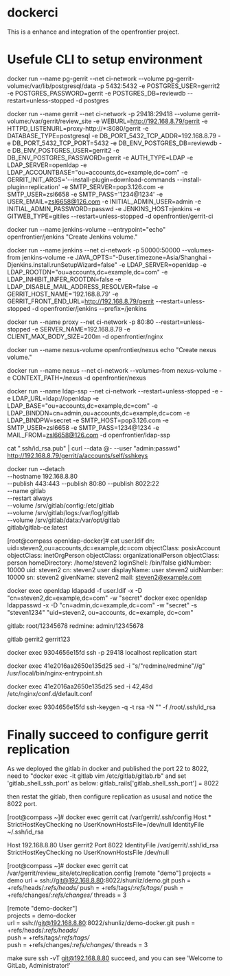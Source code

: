# dockerci
This is a enhance and integration of the openfrontier project.

# Usefule CLI to setup environment

docker run --name pg-gerrit --net ci-network --volume pg-gerrit-volume:/var/lib/postgresql/data -p 5432:5432 -e POSTGRES_USER=gerrit2 -e POSTGRES_PASSWORD=gerrit -e POSTGRES_DB=reviewdb --restart=unless-stopped -d postgres

docker run --name gerrit --net ci-network -p 29418:29418 --volume gerrit-volume:/var/gerrit/review_site -e WEBURL=http://192.168.8.79/gerrit -e HTTPD_LISTENURL=proxy-http://*:8080/gerrit -e DATABASE_TYPE=postgresql -e DB_PORT_5432_TCP_ADDR=192.168.8.79 -e DB_PORT_5432_TCP_PORT=5432 -e DB_ENV_POSTGRES_DB=reviewdb -e DB_ENV_POSTGRES_USER=gerrit2 -e DB_ENV_POSTGRES_PASSWORD=gerrit -e AUTH_TYPE=LDAP -e LDAP_SERVER=openldap -e LDAP_ACCOUNTBASE="ou=accounts,dc=example,dc=com" -e GERRIT_INIT_ARGS='--install-plugin=download-commands --install-plugin=replication' -e SMTP_SERVER=pop3.126.com -e SMTP_USER=zsl6658 -e SMTP_PASS='1234@1234' -e USER_EMAIL=zsl6658@126.com -e INITIAL_ADMIN_USER=admin -e INITIAL_ADMIN_PASSWORD=passwd -e JENKINS_HOST=jenkins -e GITWEB_TYPE=gitiles --restart=unless-stopped -d openfrontier/gerrit-ci

docker run --name jenkins-volume --entrypoint="echo" openfrontier/jenkins "Create Jenkins volume."



docker run --name jenkins --net ci-network -p 50000:50000 --volumes-from jenkins-volume -e JAVA_OPTS="-Duser.timezone=Asia/Shanghai -Djenkins.install.runSetupWizard=false" -e LDAP_SERVER=openldap -e LDAP_ROOTDN="ou=accounts,dc=example,dc=com" -e LDAP_INHIBIT_INFER_ROOTDN=false -e LDAP_DISABLE_MAIL_ADDRESS_RESOLVER=false -e GERRIT_HOST_NAME='192.168.8.79' -e GERRIT_FRONT_END_URL=http://192.168.8.79/gerrit --restart=unless-stopped -d openfrontier/jenkins --prefix=/jenkins


docker run --name proxy --net ci-network -p 80:80 --restart=unless-stopped -e SERVER_NAME=192.168.8.79 -e CLIENT_MAX_BODY_SIZE=200m -d openfrontier/nginx


docker run --name nexus-volume openfrontier/nexus echo "Create nexus volume."

docker run --name nexus --net ci-network --volumes-from nexus-volume -e CONTEXT_PATH=/nexus -d openfrontier/nexus

docker run --name ldap-ssp --net ci-network --restart=unless-stopped -e -e LDAP_URL=ldap://openldap -e LDAP_BASE="ou=accounts,dc=example,dc=com" -e LDAP_BINDDN=cn=admin,ou=accounts,dc=example,dc=com -e LDAP_BINDPW=secret -e SMTP_HOST=pop3.126.com -e SMTP_USER=zsl6658 -e SMTP_PASS=1234@1234 -e MAIL_FROM=zsl6658@126.com -d openfrontier/ldap-ssp


cat ".ssh/id_rsa.pub" | curl --data @- --user "admin:passwd"  http://192.168.8.79/gerrit/a/accounts/self/sshkeys


docker run --detach \
    --hostname 192.168.8.80 \
    --publish 443:443 --publish 80:80 --publish 8022:22 \
    --name gitlab \
    --restart always \
    --volume /srv/gitlab/config:/etc/gitlab \
    --volume /srv/gitlab/logs:/var/log/gitlab \
    --volume /srv/gitlab/data:/var/opt/gitlab \
    gitlab/gitlab-ce:latest

[root@compass openldap-docker]# cat user.ldif 
dn: uid=steven2,ou=accounts,dc=example,dc=com
objectClass: posixAccount
objectClass: inetOrgPerson
objectClass: organizationalPerson
objectClass: person
homeDirectory: /home/steven2
loginShell: /bin/false
gidNumber: 10000
uid: steven2
cn: steven2 user
displayName: user steven2
uidNumber: 10000
sn: steven2
givenName: steven2
mail: steven2@example.com


docker exec openldap ldapadd -f user.ldif -x -D "cn=steven2,dc=example,dc=com" -w "secret"
docker exec openldap ldappasswd -x -D "cn=admin,dc=example,dc=com" -w "secret" -s "steven1234" "uid=steven2, ou=accounts, dc=example, dc=com"


gitlab: root/12345678
redmine: admin/12345678


gitlab gerrit2 gerrit123

docker exec 9304656e15fd ssh -p 29418 localhost replication start

docker exec 41e2016aa2650e135d25 sed -i "s/\"redmine\/redmine\"//g" /usr/local/bin/nginx-entrypoint.sh

docker exec 41e2016aa2650e135d25 sed -i 42,48d /etc/nginx/conf.d/default.conf

docker exec 9304656e15fd ssh-keygen -q -t rsa -N "" -f /root/.ssh/id_rsa


# Finally succeed to configure gerrit replication

As we deployed the gitlab in docker and published the port 22 to 8022,
need to "docker exec -it gitlab vim /etc/gitlab/gitlab.rb"
and set 'gitlab_shell_ssh_port' as below:
gitlab_rails['gitlab_shell_ssh_port'] = 8022

then restat the gitlab, then configure replication as ususal and notice the 8022 port.

[root@compass ~]# docker exec gerrit cat /var/gerrit/.ssh/config
Host *
    StrictHostKeyChecking no
    UserKnownHostsFile=/dev/null
    IdentityFile ~/.ssh/id_rsa

Host 192.168.8.80
    User gerrit2
    Port 8022
    IdentityFile /var/gerrit/.ssh/id_rsa
    StrictHostKeyChecking no
    UserKnownHostsFile /dev/null


[root@compass ~]# docker exec gerrit cat /var/gerrit/review_site/etc/replication.config
[remote "demo"]
projects = demo
url = ssh://git@192.168.8.80:8022/shunliz/demo.git
push = +refs/heads/*:refs/heads/*
push = +refs/tags/*:refs/tags/*
push = +refs/changes/*:refs/changes/*
threads = 3

[remote "demo-docker"]         
projects = demo-docker                              
url = ssh://git@192.168.8.80:8022/shunliz/demo-docker.git
push = +refs/heads/*:refs/heads/*      
push = +refs/tags/*:refs/tags/*                   
push = +refs/changes/*:refs/changes/*
threads = 3


make sure ssh -vT git@192.168.8.80 succeed, and you can see 'Welcome to GitLab, Administrator!'

